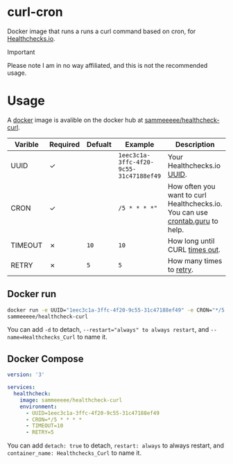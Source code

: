 # curl-cron

Docker image that runs a runs a curl command based on cron, for [Healthchecks.io](https://healthchecks.io/). 
> [!IMPORTANT]  
>Please note I am in no way affiliated, and this is not the recommended usage. 

# Usage

A [docker](https://docs.docker.com/guides/get-started/) image is avalible on the docker hub at [sammeeeee/healthcheck-curl](https://hub.docker.com/repository/docker/sammeeeee/healthcheck-curl/). 

| Varible     | Required | Defualt                | Example                | Description                |
| ----------- | ---------| ---------------------- | ---------------------- | -------------------------- |
| UUID | &check; |  | `1eec3c1a-3ffc-4f20-9c55-31c47188ef49` | Your Healthchecks.io [UUID](https://healthchecks.io/docs). |
| CRON | &check;  |  | `/5 * * * *"` | How often you want to curl Healthchecks.io. You can use [crontab.guru](https://crontab.guru/) to help. |
| TIMEOUT | &cross; | `10` | `10` | How long until CURL [times out](https://everything.curl.dev/usingcurl/timeouts.html). |
| RETRY | &cross; | `5` | `5` | How many times to [retry](https://everything.curl.dev/usingcurl/downloads/retry.html). |


## Docker run
```bash
docker run -e UUID="1eec3c1a-3ffc-4f20-9c55-31c47188ef49" -e CRON="*/5 * * * *" -e TIMEOUT="10" -e RETRY="5" 
sammeeeee/healthcheck-curl
```
You can add `-d` to detach, `--restart="always" to always restart`, and `--name=Healthchecks_Curl` to name it. 

## Docker Compose
```yml
version: '3'

services:
  healthcheck:
    image: sammeeeee/healthcheck-curl
    environment:
      - UUID=1eec3c1a-3ffc-4f20-9c55-31c47188ef49
      - CRON=*/5 * * * *
      - TIMEOUT=10
      - RETRY=5
```
You can add `detach: true` to detach, `restart: always` to always restart, and `container_name: Healthchecks_Curl` to name it.